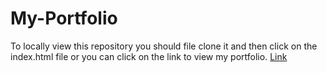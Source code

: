 # My-Portfolio
<p>To locally view this repository you should file clone it and then click on the index.html file or you can click on the link to view my portfolio. <a href="https://muhammadfaseeh2002.github.io/My-Portfolio/">Link</a></p>
